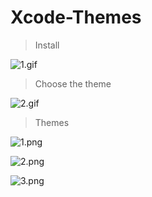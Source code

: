 # Xcode-Themes

> Install

![1.gif](http://images0.cnblogs.com/blog2015/607542/201508/251953036873715.gif)

> Choose the theme

![2.gif](http://images0.cnblogs.com/blog2015/607542/201508/251953269535988.gif)

> Themes

![1.png](http://images2015.cnblogs.com/blog/607542/201611/607542-20161102105018065-1454363127.png)

![2.png](http://images2015.cnblogs.com/blog/607542/201611/607542-20161102105030143-2007789146.png)

![3.png](http://images2015.cnblogs.com/blog/607542/201611/607542-20161102105047846-1161740669.png)

